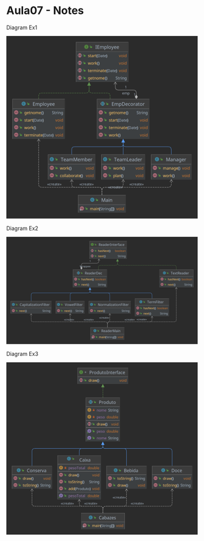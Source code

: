 # Aula07 - Notes

Diagram Ex1

![Class Diagram Ex1](Ex1/Diagram.png)

Diagram Ex2

![Diagram Ex2](Ex2/Diagram.png)

Diagram Ex3

![Diagram Ex3](Ex3/Diagram.png)